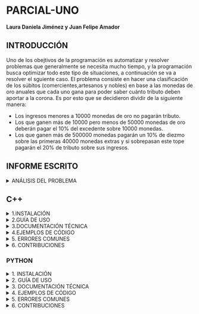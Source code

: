 # PARCIAL-UNO
**Laura Daniela Jiménez y Juan Felipe Amador**
## INTRODUCCIÓN
Uno de los obejtivos de la programación es automatizar y resolver problemas que generalmente se necesita mucho tiempo, y la programación busca optimizar todo este tipo de situaciones, a continuación se va a resolver el sguiente caso.
El problema consiste en hacer una clasificación de los súbitos (comercientes,artesanos y nobles) en base a las monedas de oro anuales que cada uno gana para poder saber cuánto tributo deben aportar a la corona. Es por esto que se decidieron dividir de la siguiente manera:
  - Los ingresos menores a 10000 monedas de oro no pagarán tributo.
  - Los que ganen más de 10000 pero menos de 50000 monedas de oro deberán pagar el 10% del excedente sobre 10000 monedas.
  - Los que ganen más de 500000 monedas pagarán un 10% de diezmo sobre las primeras 40000 monedas extras y si sobrepasan este tope pagarán el 20% de tributo sobre sus ingresos.
## INFORME ESCRITO
<details>
<summary> ANÁLISIS DEL PROBLEMA </summary>  
<p>  <b>1.1 Descripción del problema</b> 

Los requisitos psrs que el código cumpla con las condiciones dadas, es que cada variable tiene que ser entera, se necesita trabajar con el modelo estándar tanto de Python como de C++, para que se puedan trabajar los bloques de comparación, las operaciones aritméticas, las estructuras de selección y loops, aparte de esto se necesita un compilador o acceso a internet para realizar y ejecutar el código.

Los bloques de comparación se usan para poder establecer condiciones por medio de comparativos viendo si es mayor, menor o igual (con sus conbinaciones), las operaciones aritméticas se usan para cambiar el valor de una variable según un proceso de operaciones necesarias, por su parte las estructuras de selección se usan para que el sistema haga ciertos procesos dependiendo de alguna condición incial y por último se usan los loops para realizar tareas indefinidamente hasta que se cumpla alguna condición y se termine.

Las entradas y salidas del ejercicio son dos, las primera y única es el ingreso de súbdito (respresentado en monedas de oro), la salida del programa es el valor del tributo a pagar con dos decimales (representado en monedas de oro).

El proceso a realizar es según el valor de entrada en el sistema, este debe sacar el porcentaje asignado por el rey y dependiendo el caso mirar por medio de comparaciones y restas el excedente sobre la cantidad de monedas base de cada caso para poder sacar el valor del tributo.

<b>1.2 Justificación de la solución</b>

Primero, el problema se divide en 3 partes:

1.2.1 Las personas que ganan 10.000 monedas de oro o menos: No pagan tributo

1.2.2 Las personas que ganan 10.001 monedas de oro hasta 50.000: Pagan un 10% del exceso de 10.000 monedas, es decir, si una persona gana 40.000 se le restan 10.000 monedas y se le cobra un 10% de sus 30.000 monedas restantes.
1.2.3 Las personas que ganan más de 50.000 monedas: Pagan un 10% de sus primeras 40.000 monedas, y pagan un 20% de sus ganancias restantes.
Siguiente paso: Usar condicionales (if, elif y else) para separar cada una de las partes del problema:
- El “if” se usa para separar a las personas que ganen 10.000 monedas o menos
- En python la condicional “elif” se usa para separar a las personas que ganan 10.001 monedas de oro a 50.000
- Y la condicional “else” se usa para separar a las personas que ganan más de 50.000 monedas de oro.
- Aparte se utilizó un ciclo WHILE para asegurar que el resultado ingresado sea el correcto.

Después se hacen los cálculos necesarios dependiendo de las monedas de oro que ingrese el usuario.

- Si el usuario ingresa un valor menor a 10.001 prácticamente no hay cálculo, el sistema solo imprime que el valor a pagar es de 0.
- Si el usuario ingresa un valor entre 10.001 a 50.000, se restan 10.000 monedas al valor total y al resultado de la resta se le multiplica por 0.10
- Si el usuario ingresa un valor mayor a 50.000, las primeras 40.000 monedas se multiplican por 0.10, es decir para los valores entre 50.000 y 90.000 monedas
- Si supera este tope el valor del diezmo será del 20% sobre sus ingresos.
Finalmente se da el resultado final de las monedas de oro a pagar.

<b> 1.3 Justificación de las estructuras de datos y algoritmos seleccionados.</b>

La estructura de datos “int” es para evaluar valores enteros, y se usa ya que las monedas se miden únicamente por enteros (no existe ¼ de moneda por ejemplo)

Condicionales

El loop "While"que se usa para verificar la información ingresada y evitar que el sistematermine si el valor no es correcto.

La condicional “if” se usa para separar un grupo de valores de otros, en este caso la condicional evalúa únicamente los valores menores o iguales a 10.000.

La condicional “elif” evalúa únicamente los casos donde el valor es mayor a 10.000 y menor a 50.000.

Por último la condicional “else” evalúa todos los demás casos, siendo este apoyados por if anidados.

Sistema de redondeo: Ya que no se pueden pagar monedas en decimales, el “int(round)” cumple la función de que el sistema solo imprima valores enteros y no se vaya por los decimales.


<b> 1.4 Comparación con posibles soluciones alternativas y razones de la elección final. </b>

Hay múltiples soluciones para este ejercicio, las cuales son:

- Cadena de If: Normalmente se usan muchas condicionales if cuando más de un caso puede ser verdadero, pero en el caso de este problema, solo puede ser verdadera una de las 3 opciones por lo que es más recomendable usar if, elif y else.

- Función: La función “def” normalmente se usa cuando el usuario va a insertar una lista de valores, mientras que en este ejercicio no es necesario insertar múltiples valores.

- Match case: La función match case no suele ser recomendada en cuanto a evaluar rangos de valores, es más útil cuando se evalúan valores exactos.
Se opto por la cadena de IF puesto que es una herramienta versatil que nos permitia solucionar el problema, aparte que es una función que se conoce el método de implementación.

</p>
</details>
<h2>C++ </h2>
<details>
 <summary>1.INSTALACIÓN </summary>  
<p> 
 <b>Windows</b>
 
 - Se abre un editor de textos</li>
 Para todos los sistemas sirve Visual Studio Code, que se instala buscandolo en el navegador preferido.
 
 1. En Visual Studio Code, se abre el VS Code
 
  2. Seleccione el ícono de la vista Extensiones en la barra de Actividad o utilice el atajo de teclado ( Ctrl+Shift+X ).
    
  3. Buscar 'C++'
     
  4. Seleccione Instalar
     
- Se guarda el archivo
  
-Se guarda con la extensión "nombre_del_archivo".cpp
  
- Se instala el compilador

1. Descargue usando este enlace directo al instalador de MinGW 
Ejecute el instalador y siga los pasos del asistente de instalación. Tenga en cuenta que MSYS2 requiere Windows 8.1 de 64 bits o una versión más reciente.

2. En el asistente, elija la carpeta de instalación que desee. Registre este directorio para más adelante. En la mayoría de los casos, el directorio recomendado es aceptable. Lo mismo se aplica cuando llega al paso de configuración de accesos directos del menú de inicio. Cuando haya terminado, asegúrese de que la casilla Ejecutar MSYS2 ahora esté marcada y seleccione Finalizar . Se abrirá automáticamente una ventana de terminal MSYS2.

3. En esta terminal, instale la cadena de herramientas MinGW-w64 ejecutando el siguiente comando:
- pacman -S --needed base-devel mingw-w64-ucrt-x86_64-toolchain
4. Se mostrará una lista de paquetes disponibles.
-Instalador MYSS2
5. Acepte el número predeterminado de paquetes en el "toolchain" grupo presionando Enter .
Ingrese "Y" cuando se le pregunte si desea continuar con la instalación.
6. Agregue la ruta de su bincarpeta MinGW-w64 a la "PATH" variable de entorno de Windows siguiendo estos pasos:
7. En la barra de búsqueda de Windows, escriba "Configuración" para abrir la Configuración de Windows.
Busque Editar variables de entorno para su cuenta .
En "user variables", seleccione la "Path" variable y luego seleccione Editar .
8. Seleccione "New" y agregue a la lista la carpeta de destino MinGW-w64 que registró durante el proceso de instalación. Si seleccionó los pasos de instalación predeterminados, la ruta es: C:\msys64\ucrt64\bin.
9. Seleccione "Aceptar" y, a continuación, seleccione "Aceptar" nuevamente en la ventana "Variables" de entorno "PATH" para actualizar la variable de entorno.
10. Debe volver a abrir todas las ventanas de la consola para que la
  -"PATH" variable de entorno actualizada esté disponible.
Verifique que sus herramientas MinGW-w64 estén correctamente instaladas y disponibles, abra un nuevo Prompt del sistema y escriba:
gcc --version

g++ --version

gdb --version

**MacOS**
Para mayor comodidad configuraremos el inicio del programa por medio del comando “code, para ello primero abriremos VS Code y usaremos el siguiente conjunto de teclas (Cmd+Shift+P) con la finalidad de abrir la paleta de comandos, y por último escribiremos “Shell Command: Install ‘code’ Command in PATH” y seleccionar la opción que te sale en la lista (al finalizar este proceso se pedirá la contraseña de administrador por seguridad).

Para confirmar la instalación del comando code, abriremos la terminal y escribiremos el siguiente comando

“code --version”

Llegando a ver la versión de VS Code instalada 

Para poder usar C++ en MacOS por medio de VS Code necesitaremos instalar las extensiones necesarias, para esto descargaremos Xcode por medio del siguiente comando


“xcode-select -install”


siendo necesario por tener el compilador de C, una vez descargado el programa abriremos la terminal y escribiremos lo siguiente



“xcode-select -install”



Una vez hecho esto deberá aparecer en la terminal lo siguiente

Apple clang version 11.0.3 (clang-1103.0.32.59)
Target: x86_64-apple-darwin20.2.0
Thread model: posix
InstalledDir: /Library/Developer/CommandLineTools/usr/bin


Para confirmer la correcta instalación de Xcode usaremos el código “clang --version” teniendo que aparecer la misma información que nos brindaron anteriormente (para MacOS, el compilador “g++” lo interpreta como “Clang ++”, lo que explica el uso de este último comando)


Luego abriremos VS Code y descargaremos los complementos 

 
“C/C++ (Microsoft)”, “C/C++ Extension Pack (Microsoft)”, “C/C++ Compiler (danielpinto8zz6)”


Esta descarga se hará mediante el VS Code buscando la extensión “C/C++” y la instalaremos, siendo que, finalmente el programa estará listo para ser utilizado, una vez terminado el código deseado, lo guardaremos como un archivo “.cpp”, para compilar el archivo creado activaremos desde VS Code la terminal integrada al mismo, esto se hará con la combinación de teclas (Ctrl+ la tecla del acento grave, la que generalmente esta a la izquierda del 1), una vez abierta la terminal usaremos el siguiente código 

“g++ Archivo.cpp -Wall -std=c++20”

Este codigo generara un archivo “.out” que podremos encontrar en el gestor de archivos, ya por último escribiremos en la terminal 

“./Archivo.out”

Donde esta será el enrutamiento del archivo “.out”, ejecutándose el código hecho previamente.

**Linux**
Para poder usar visual code estudio en Linux, primero se necesita descargar la extensión y librerías de este, la instalación de estos repositorios cambia según la versión de linux que se maneje teniendo como principales las siguientes dos:

- Ubuntu/Debian: para la instalación en debian se debe ir a la página web (https://code.visualstudio.com/) y descargar la extensión “.deb”, luego de eso se abrirá la consola y se ejecutara el siguiente comando 

“sudo apt install <ruta del .deb>” 

El cual instalará el programa mediante la previa instalación del extensible proveniente del navegador web.
Luego se escribirá en la consola

“echo "code code/add-microsoft-repo boolean true" | sudo debconf-set-selections”

Lo cual descargará automáticamente los repositorios necesarios para la aplicación, en caso de querer descargarlos manualmente se utilizará el siguiente comando para instalarlos

“sudo apt-get install wget gpg
wget -qO- https://packages.microsoft.com/keys/microsoft.asc | gpg --dearmor > packages.microsoft.gpg
sudo install -D -o root -g root -m 644 packages.microsoft.gpg /etc/apt/keyrings/packages.microsoft.gpg
echo "deb [arch=amd64,arm64,armhf signed-by=/etc/apt/keyrings/packages.microsoft.gpg] https://packages.microsoft.com/repos/code stable main" |sudo tee /etc/apt/sources.list.d/vscode.list > /dev/null
rm -f packages.microsoft.gpg”

una vez finalizado este proceso se deben actualizar los repositorios en caso de alguna                    incompatibilidad, esto mediante el siguiente comando
“sudo apt install apt-transport-https
sudo apt update
sudo apt install code # or code-insiders”

Lo cual terminara la instalación completa del programa y el posible uso inmediato de este.

Distribuciones con gestor de paquetes RPM:  para este tipo de distribuciones se debe abrir la consola y escribir lo siguiente:
“sudo rpm --import https://packages.microsoft.com/keys/microsoft.asc
echo -e "[code]\nname=Visual Studio Code\nbaseurl=https://packages.microsoft.com/yumrepos/vscode\nenabled=1\nautorefresh=1\ntype=rpm-md\ngpgcheck=1\ngpgkey=https://packages.microsoft.com/keys/microsoft.asc" |sudo tee /etc/zypp/repos.d/vscode.repo > /dev/null”

Este comando permite ver la ruta que tomara la consola para instalar los paquetes y librerías   necesarias para ejecutar Visual Studio Code, luego de eso se escribirá en la consola
“sudo zypper install code”
Lo cual terminara con la instalación del programa, siendo posible ejecutarlo una vez terminada la instalación.

¿Cómo compilar en Linux?
Para poder compilar VS code (Visual Studio code) en Linux, primero debemos ejecutar el programa y seleccionar las extensiones, mediante la combinación de teclas (Ctrl+Shift+X) luego se buscará C++ y se instalará la respectiva extensión, una vez instalada se usará el compilador g++ para escribir el código deseado. Para ello abriremos la consola y escribiremos 

“gcc -v”
En caso de no tener instalado el compilador necesitado, lo podemos instalar desde la consola mediante el siguiente comando

“sudo apt-get update”

El cual actualizara todos los paquetes requeridos o instalados en y por el sistema, después instalaremos compiladores GNU mediante

“sudo apt-get install build-essential gdb”
Este proceso sirve en distribuciones derivadas de Ubuntu/Debian, en caso de utilizar distribuciones RPM como OpenSuse se utilizarán los siguientes comandos serán utilizados para la instalación de los compiladores.

- (Actualización del sistema):

“sudo zypper refresco
actualización de sudo zypper”

- (Habilitar los repositorios OSS para la correcta instalación de g++)

“sudo zypper addrepo http://descargar.opensuse.org/distribución/salto/15.6/repo/oss/ oss”

- (Buscar los paquetes GCC disponibles)

“zypper buscar gcc”

- (instalar los paquetes GCC)

“sudo zypper instalar gcc”

- (instalar los paquetes gcc-c++, estos solo son necesarios para la compilación de programas en C++)

“sudo zypper instalar gcc-c++”

Ya instalado todo lo necesario para programar mediante VS code con el lenguaje C++ y una vez terminado el código que se requiera se deberá guardar el mismo con la extensión “.cpp” ya hecho esto en el propio programa se seleccionara el botón “run C/C++ file” ubicado en la flecha ubicada en la esquina superior derecha de la pantalla junto a los iconos de cerrar y minimizar, por último escogeremos “g++ build and debug active file” en la lista de los compiladores detectados que nos muestre, ya una vez se termine este proceso se ejecutara el código realizado (no será necesario realizar estos últimos dos pasos cada vez que se abra el programa, esto solo es aplicable por cada código realizado).

 
</p>
</details>
<details>
 <summary>2.GUÍA DE USO</summary>  
<p> Se puede interactuar con el por medio de Visual Studio Code con los pasos anteriormente descritos,C++ es un lenguaje de programación compilado, multiparadigma, de tipo imperativo lo que significa que se conoce n cada paso del programa su estado, y esto se da por el valor de las variables usadas, aparte que se puede altearar el programa a través de diversas sentencias, este tiene una programación genérica y funcional.
Algunos ejemplos de uso son:
  
  - Calculadora aritmética de enteros
  
  - Simulación de la multiplicación entera hardware
  
  - Cálculo de la raíz cuadrada mediante el método de bisección
  
  - Mínimo de un vector de enteros
  
  - Invertir el orden de los elementos de un vector
  
  - Insertar un valor o un vector en otro vector manteniendo intacto el original
  
<b>Descripción general de las API de C/C++</b>

  Las API son mecanismos que permiten a dos componentes de software comunicarse entre sí mediante un conjunto de definiciones y protocolos.Las API de C++ son:
  
 -API de C++ de Clinfo: Permite obtener información de estado sobre un clúster de PowerHA SystemMirror for AIX. 

 - API de C/C++ de IBM: Permite acceder a los recursos de IBM i. 

 - API de Helix C/C++: Permite crear aplicaciones que interactúen con Helix Core Server. 

 - API de C++ del programa de arranque: Permite llamar a la API de programa de arranque. 

 - API de C++ de Unreal Engine: Permite explorar las clases y funciones de Engine. 

 - API C++ moderna de RTI Connext: Permite distribuir datos críticos en tiempo real entre dispositivos o nodos. 

 - API de C++ de PyTorch: Amplía la clase ATen Tensor con capacidades relacionadas con la diferenciación automática. 

</p>
</details>
<details>
 <summary> 3.DOCUMENTACIÓN TÉCNICA </summary>  
<p> <b>IOSTREAM</b>
  
C++ proporciona estos recursos básicos a través de la biblioteca de entrada/salida iostream. Esta biblioteca forma parte de la biblioteca estándar de C++.

Para informar al compilador de que deseamos utilizar alguna de las funcionalidades de la biblioteca iostream, es necesario incluir su archivo de cabecera (header file) asociado, típicamente al principio del archivo:

#include <iostream>

  <b>Variables</b>
  
  Los diferentes valores que puede tomar una variable (enteros, reales, caracteres ) que puede manejar un lenguaje se agrupan en tipos. 
  
- bool: para representar valores booleanos, es decir, cierto o falso.
- int: para representar valores enteros.
- double: para valores reales.
- float: para valores reales con pripridad a la parte decimal.
- char: para caracteres.
- string: para cadenas de caracteres.
<b>Variables globales </b>
Son las variables que son conocidas por todo el código
Ej: std::cin (entrada) y std::cout (salida)
<b>Variables locales</b>
Las variables locales son accesibles desde su declaración hasta el final del bloque de código del bloque en el que han sido declaradas.
Los bloques se determinan por {...}
<b>Operadores y sentencias</b>

Un operador es un símbolo que determina la operación a realizar sobre los operandos (variables) a los que afecta de alguna manera. Algunos de ellos son:
- suma (+)
- resta (-)
- multiplicación (*)
- división (/)
- modulo (%)
Una sentencia es un conjunto de expresiones que permiten ejecutar una determinada acción. Alguna de ellas son:
- y (&&)
- o (||)
- no (!) 
- igual (==)
- mayor (<)
- menor (>)
  
<b>Operadores incremento y decremento</b>

Son operadores unarios, es decir, actúan sobre un único operando:

- ++x: operador preincremento, cuando precede al operando
- x++: operador postincremento, cuando sucede al operando
- --x: operador predecremento, cuando precede al operando
- x--: operador postdecremento, cuando sucede al operando
  
<b>Estructuras condicionales</b>

Una sentencia condicional realiza un conjunto u otro de sentencias dependiendo del cumplimiento o no de una determinada condición.

En C++ podemos distinguir diferentes tipos:

- Simple: if
- Ampliada: if - else
- Anidada: if – else if - … - else
- Multisalida: switch (Esta es epecial poqre solo sirve para igualdades y se recomienda maximo para 5 opciones)

<b>Estructuras iterativas</b>

Las sentencias repetitivas o iterativas permiten repetir una secuencia de instrucciones en tanto no deje de cumplirse una condición.
En C++ disponemos de tres variantes de bucles:

- Bucle: while
  Un bucle while tiene asociado un bloque de sentencias que se ejecutarán secuencialmente mientras la condición de entrada al bucle sea cierta.
- Bucle: do - while
  Un bucle do - while la evalúa al final del bucle, lo implica que el bucle se ejecutará al menos una vez
- Bucle: for está concebido fundamentalmente para ejecutar sus sentencias asociadas un número fijo de veces.
  
</p>
</details>
<details>
<summary>4.EJEMPLOS DE CÓDIGO</summary>  
<p> - <b>Primer ejemplo: </b>
En este se ve el uso del tipo de variables y los operadoes aritméticos para calcular el área de un circulo.

```cpp
  #include <iostream>

using namespace std;

int main ()
{
    cout<< "PROGRAMACION AREA DE UN CIRCULO" <<endl;
    
    float radio; 
   float PI=3.1416;
    
    cout<< "Digite el valor del radio "<< endl;
    cin>>radio;
  
    system("cls");
     
    cout<< "CIRCULO" <<endl<<endl;
    cout<<"Perimetro:  "<<radio*PI <<endl<<endl;
    
    cout<<"Gracias por digitar su informacion"<<endl<<endl;
    cout<<"Hecho por Laura Jimenez M."<<endl<<endl;
    
    
    system("pause");
    return EXIT_SUCCESS;
}
    
```
- <b>Segundo ejemplo: </b>
En este ejemplo se usa el while para un programa para ingreso de zapatos, el while se usa para repetir el proceso de datos de referencia del zapato.
```cpp
#include <iostream>
using namespace std;

int main ()
{
  int referencia_del_zapato;
  char descripcion_del_zapato[100],respuesta;
  int talla,costo;
  
  cout << "*************************************" << endl;
  cout << "ADMISNISTRACION DE VENTA DE ZAPATOS" << endl;
   cout << "*************************************" << endl;
  cout << "QUIERE INGRESAR UN ZAPATO AL PROGRAMA S/N: "<<endl;
  cin>>respuesta;
  while(respuesta=='S')
  {
      cout << "Digite la referencia del zapato..." << endl;
  cin >> referencia_del_zapato;
  cin.ignore (256, '\n');
  cout << "Digite la descripcion del zapato..." << endl;
  cin.getline (descripcion_del_zapato, 100);
  cout << "Digite la talla del zapato..." << endl;
  cin >> talla;
  cout << "QUIERE INGRESAR OTRO ZAPATO AL PROGRAMA S/N: " <<endl;
  cin>>respuesta;
  }
   cout << "*************************************" << endl;
  cout << "GRACIAS POR DIGITAR" << endl;
  cout << "HECHO POR LAURA JIMENEZ M" << endl;
 cout << "*************************************" << endl;
  system ("pause");
  return EXIT_SUCCESS;
 
}

```
- <b>Tercer ejemplo: </b>
En este ejemplo se usa el IF y el SWITCH para clasificar las utilidades que pueden los zapatos, por otra parte este ejercicio se ven el uso de diversos tipos de variables y de operaciones.
```cpp
#include <iostream>
using namespace std;

int main ()
{
  int referencia_del_zapato;
  char descripcion_del_zapato[100];
  int talla;
  char disponibilidad;
  int SW,costo, utilidad;
  int precio_venta;
  int cantidad_de_zapatos;

 cout << "*************************************" << endl;
  cout << "ADMISNISTRACION DE VENTA DE ZAPATOS" << endl;
   cout << "*************************************" << endl;
  cout << "Digite la referencia del zapato..." << endl;
  cin >> referencia_del_zapato;
  cin.ignore (256, '\n');
  cout << "Digite la descripcion del zapato..." << endl;
  cin.getline (descripcion_del_zapato, 100);
  cout << "Digite la talla del zapato..." << endl;
  cin >> talla;
  cout << "Digite S o N segun la disponibilidad del zapato..." << endl <<
    endl;
  cin >> disponibilidad;
  cout << "Digite la cantidad de zapatos que estan disponibles..." << endl;
  cin >> cantidad_de_zapatos;
  cout << "Digite el costo del zapato por unidad..." << endl;
  cin >> costo;
  cout << "Digite el precio de venta del zapato por unidad..." << endl;
  cin >> precio_venta;
  
  system ("cls");
 cout << "*************************************" << endl;
 cout << "LOS DATOS REGISTRADOS SON LOS SIGUIENTES" << endl<<endl;
 
  cout << "La referencia del zapato es:" << referencia_del_zapato << endl;
  cout << "La descripcion del zapato es:" << descripcion_del_zapato << endl;
  cout << "La talla del zapato es:" << talla << endl;
  cout << "La disponibilidad del zapato es:" << disponibilidad << endl;
  cout << "La cantidad de zapatos son:" << cantidad_de_zapatos << endl;
  cout << "El costo del zapato por unidad es:" << costo << endl;
  if(costo<=30000){SW=0;}

     if(costo>30000&&costo<=60000){SW=1;}
   
     else if(costo>60000){SW=2;}
    
     switch(SW)
     {
         case 0:
          cout<<"TIPO: A"<<endl;
         cout << "Porcentaje de utilidad del 50%" <<endl;
         break;
         case 1:
         cout<<"TIPO: B"<<endl;
         cout << "Porcentaje de utilidad del 40%" <<endl;
          break;
          case 2:
          cout<<"TIPO: C"<<endl;
         cout << "Porcentaje de utilidad del 30%" <<endl;
         break;
         
     }
 
  cout << "El costo total de "<<cantidad_de_zapatos << "  zapatos es:" << cantidad_de_zapatos*costo << endl;
  cout << "El precio de venta del zapato por unidad es:" << precio_venta << endl;
   cout << "El precio total de  "<<cantidad_de_zapatos <<"  zapatos es:" << cantidad_de_zapatos*precio_venta << endl;
 utilidad=precio_venta -costo;
 cout << "La utilidad por unidad:" << utilidad << endl;
  cout << "La utilidad total:" << utilidad*cantidad_de_zapatos << endl;
  
  cout << "*************************************" << endl;
  cout << "GRACIAS POR DIGITAR" << endl;
  cout << "HECHO POR LAURA JIMENEZ M" << endl;
 cout << "*************************************" << endl;
  system ("pause");
  return EXIT_SUCCESS;
 
}

```
</p>
</details>
  <details>
<summary> 5. ERRORES COMUNES </summary>
<p> 
- <b>Falta  ; o falta de {...} </b>
  
   ```cpp
#include <iostream>
#include <string>
float a;
float b // NO SE CERRO CON PUNTO Y COMA
int main()
{
	printf("\nDigame cual es el precio base del articulo\n");
	std::cin>>a;
	printf("\nDigame cual es el descuento que tiene el articulo\n");
	std::cin>>b;
printf("\nEl valor final del articulo es\n");
b*=a;
b/=100;
a-=b;
std::cout <<a;

	return 0;
// NO se cerro el int main con corchete
```
- <b>No romper la estructura switch con break </b>
```cpp
#include <iostream>
#include <string>
using namespace std;
int a;
int main ()
{
cout << "Deme un número";
cin >> a;
switch (a) {
case 1:
cout << "El número es uno";
// No se puso el break;
case 2:
cout << "El número es dos";
defaul:
cout << "El número es << a ;
}
}
```
- <b> Poner valores de entrada difrenets a los de la variable declarada </b>
```cpp
#include <iostream>
#include <string>
int a;
float b;
bool c;
int main ()
{
std:: cout << "Deme un número entero";
std:: cin >> c;
// Aqui hay un error puesto que la variable c se declaro como booleanos se tendria que guardar en a
```
- <b> No declarar en using namespace std o no esoecificarlo línea por línea </b>
```cpp
#include <iostream>
#include <string>
// Aqui no se declaró el using namespace std;
int a;
bool c;
int main ()
{
cout << "Deme un número entero"; //Antes de "cout" falta especificar el std::
std ::cin >> c;
```
Cabe recalcar que si se usa uno no se usa el otro
```cpp
#include <iostream>
#include <string>
using namespace std;
int a;
bool c;
int main ()
{
std ::cout << "Deme un número entero"; //Antes se declaro el espacio que se va a utilizar por esto esta línea es repetitiva
std ::cin >> c;
```
  </p>
  </details>
  <details>
<summary> 6. CONTRIBUCIONES </summary>  
	  
<p> Las demás personas pueden comentar mejores maneras de solcucionar el problema cambiando alguna operación haciendo qeu el código pueda ser mas óptimo.</p>
  </details>
<h3>PYTHON</h3>
<details>
<summary> 1. INSTALACIÓN </summary> 
<p> <b> Windows </b>

1. Descargar Python desde el sitio web con la versión más reciente o la que se adapte mejor a su sistema operativo 
2. Descargar Visual Studio Code
3. Descargar las funciones de Python en visual studio 
4. Abrir una carpeta donde se van a guardar los códigos en Python 
5. Abrir Visual Studio y seleccionar la carpeta creada 
6. En la carpeta crear un archivo que tenga la extensión “.py”, por ejemplo codigo.py 
7. Escribir el código 
8. Clickear en Run para ejecutar el código y después presionar en Inicio Depurado
9. Finalmente en la terminal (cmd) debe digitar los valores que sean necesarios para el funcionamiento del código 
10. Se mostrará el resultado final.


<b>MacOS</b>

1. Abrir la terminal 
2. Revisar si Python está instalado usando el comando                “python3 –version”
3. Crear una carpeta donde se vayan a guardar los códigos 
4. Crear un archivo que tenga la extensión “.py” para que funcione correctamente 
5. Escribir el código 
5. Ejecutar el código con el comando python código.py
O también con python3 código.py
6. Se mostrará el resultado
   
<b>Linux </b>

1. Abrir la terminal 
2. Revisar si Python se encuentra instalado con el comando       “python3 –version”
3. Crear una carpeta para guardar los códigos 
4. Crear un archivo que termine en “.py”
5. Escribir el código en el archivo 
6. Correr el programa con el comando python código.py o con el comando python3 código.py

 </p>
</details>
<details>
<summary>2. GUÍA DE USO	</summary>
	
<p>	Python es un lenguaje de programación de alto nivel y de código abierto, lo que significa que cualquiera puede usarlo y modificar su código fuente.
	
También es un lenguaje diseñado para ser multiplataforma, es decir, que funciona en los distintos sistemas operativos (Windows, macOS, Linux). Además es un lenguaje interpretado, lo que significa que se puede escribir linea por linea sin necesidad de compilar.

Se puede interactuar con Python mediante softwares como Visual Studio u otro tipo de aplicaciones que ejecuten este lenguaje o por compiladores de Python disponibles en distintos sitios web.

Ejemplos de uso:

- Calculadora básica
- Conversor de unidades (temperatura, longitud, peso, etc)
- Generador de caracteres (se puede usar para contraseñas, nombres de usuario, etc)
- Desarrollo de videojuegos
- Simulador de eventos (lanzamiento de dado, moneda)

</p>
</details>
<details>
<summary>3. DOCUMENTACIÓN TÉCNICA</summary>
	
<p>	Es un lenguaje interpretado, no compilado, usa tipado dinámico, fuertemente tipado. Es multiplataforma, lo cual es ventajoso para hacer ejecutable su código fuente entre varios sistema operativos.
	
- **Variables:** Las variables son espacios de memoria donde se almacenan datos. A las variables se les asigna un valor ya sea numérico o textual de la siguiente manera. (x = 25) o (color: negro)
	
- **Operadores aritméticos:** Los operadores aritméticos están hechos para resolver operaciones matemáticas dentro de Python, un ejemplo de uso es (25 + 40) y como resultado el programa mostraría 65.

- **Operadores de comparación:** Los operadores de comparación son (=, >, <, !) y sirven para poner en punto de comparación dos variables, por ejemplo (x= 10) y (y = 3), si se tienen estas variables podemos decir que x>y, y<x, x !=y.
También existen los comparadores True y False, los cuales sirven para determinar si una premisa es verdadera o falsa, por ejemplo si decimos que x<y, el comparador correcto sería false, y si decimos que x!=y el comparador adecuado sería true.

-  **Operadores lógicos:** Los operadores lógicos son (and, or y not), sirven para asociar 2 premisas, variables o datos, por ejemplo si decimos que x<y and y>x el programa nos devolvería false. Si decimos que x<y or y<x el sistema devolvería true, ya que uno de ellos si es verdadero. Por último si decimos que not(x>y) el sistema devolverá false ya que not se encarga de devolver el operador opuesto.
  
- **Condicionales:** Las condicionales son:  (if, elif y else) if se ejecuta si la condición es verdadera, por ejemplo:
```python
if (x>y):
print (“Verdadero”)
```
el sistema imprimirá verdadero ya que x si es mayor que y.
La condicional elif se usa si la primera condición es falsa pero se quiere comprobar otra condición, por ejemplo si decimos que: 
```python
if (y>x) :
print (“Verdadero”)
elif (y<x): print (“Segunda”)
```
El sistema imprimirá la palabra “Segunda”, ya que y es menor que x. Por último la condicional else se usa cuando ninguna de las condiciones es verdadera, por ejemplo si decimos que:   
```python
if (y>x):
print (“Verdadero”)
elif (x<y):
print (“Segunda”) 
else: 
print (“Falso”)
```
el sistema imprimirá “falso”, ya que ninguna condición es verdadera.
  
- **Bucles:** Los bucles son (for y while), for se usa para recorrer una lista o secuencia en el programa, por ejemplo si decimos que 
```python
números = (1,2,3,4,5)
for numero in números
print (numero)
```
La salida serían los números 1,2,3,4,5 ya que el for lo que hace es que para cada número que se encuentre dentro de el conjunto (números) imprimirá ese mismo número

El bucle (while) sirve para repetir algo mientras una condición sea verdadera, por ejemplo: 
El bucle (while) sirve para repetir algo mientras una condición sea verdadera, por ejemplo: 
```python
precio = 5
while (precio < 5)
precio += 1
print (“Está muy barato”)
print (numero)
```
Esto hace que el sistema imprima “Está muy barato” si el precio es igual a 5.
El precio va aumentando en 1 cada vez que se ejecuta gracias a “precio += 1”.
**Funciones:** Las funciones sirven para reutilizar código fácilmente,dos ejemplos de funciones son (def, return).

def sirve para definir funciones, por ejemplo tenemos que:
```python
def (contar)
print (“1,2,3,4,5,6,7,8,9”)
```
Lo que hace es que al momento de escribir contar en el código, el programa sabrá que tiene que imprimir “1,2,3,4,5,6,7,8,9”, ya que se definió “contar” como la función que tiene que ejecutar.

La otra función (return) sirve para devolver un resultado, por ejemplo si tenemos que
```python
def multiplicar (x,y)
return (x*y)
```
si ponemos:

multiplicar 3,8

el resultado que imprimirá el programa es 24, ya que se definió que si ponemos la palabra “multiplicar” el programa tiene que hacer el producto de 2 números




  
</p>
</details>
<details>
<summary>4. EJEMPLOS DE CÓDIGO	</summary>
<b> Ejemplo 1: </b>Otra forma es simplemente tener un bloque de código, y mencionar cuál línea es importante.

```python
    x = 10  
    y = x + 5
    print (y)
```
<b> Ejemplo 2: </b> Aqui se ve el uso de el condicional if y aparte el uso de operadores lógicos y aritméticos.

```python
N= int(input("Dame un número: "))
x=N%3
y=N%10
if x==0 and y==7 :
  print(f"El número {N} es curioso")
else :
  print(f"El número {N} no es curioso")
```

<b> Ejemplo 3: </b> Aqui se ve el uso de el condicional if dentro de un ciclo while para analizar que el valor ingresado a la variable sea el correcto y también cuenta el uso de operadores lógicos y aritméticos.

```python
from posixpath import extsep
print("Buenas")
while True:
    try:
        a = input("Usted cuenta con una cuenta de Netflix, responda si o no :")
        if a != "si" and a != "no":
            raise ValueError("Tiene que responder si o no")
        break
    except ValueError as e:
        print(e)

if not a == "si":
    print("Tiene que inscribirse")
elif a == "si":
    print("Bienvenido")
```
</p>
</details>
<details>
<summary>5. ERRORES COMUNES</summary>
<p> - No especificar el tipo de variable que se requiera para un ejercicio, puesto que python toma todo como un string.
	
```python

#Antes del input debe ir encerrandolo en parentésis un int, float, bool...
    x= input("Dame un número: ") #Si la persona ingresa por error otro caractare como "hi" el sistema tratara de hacer la operación.
    y = x + 5
    print (y)
```
- No poner el espaciado correspondiente para separar los bloques de código.
```python
from posixpath import extsep
print("Buenas")
while True:
try: #El try no tiene espaciado por lo tanto al ejecutar, no se entendera a que bloque pertenece esa instrucción
        a = input("Usted cuenta con una cuenta de Netflix, responda si o no :")
if a != "si" and a != "no": #El if no tiene espaciado por lo tanto al ejecutar, no se entendera que esta dentro del while y si leerá como un código aparte.
            raise ValueError("Tiene que responder si o no")
        break
    except ValueError as e:
        print(e)
```
- No poner los : para indicar que inicia una sentencia o loop
```python
	a=si
	if not a == "si" #Como no hay dos punto el código no sabe en donde inicia la condicional.
    print("Tiene que inscribirse")
elif a == "si":
    print("Bienvenido")
```
- No poner == para en el momento de comparar variables o constantes, puesto que si solo se pone uno el sistema compara bits y no los valores.

```python
	a=si
	if not a = "si": #Como no hay dos = el resulatdo va a cambiar.
    print("Tiene que inscribirse")
        elif a == "si":
    print("Bienvenido")
```
</p>
</details>
<details>
<summary>6. CONTRIBUCIONES</summary>
<p> Una persona puede aportar al proyecto notificando errores del sistema, formas de hacerlo más simple y que consuma menos recursos o ampliar el código para obtener valores más precisos.
	
</p>
</details>



